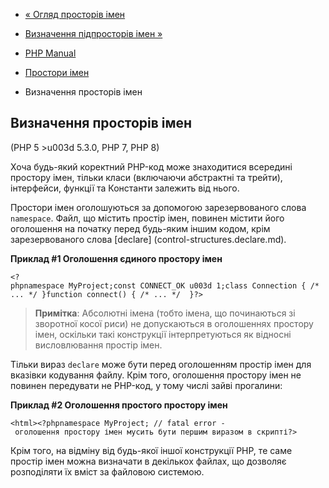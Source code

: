 - [« Огляд просторів імен](language.namespaces.rationale.md)
- [Визначення підпросторів імен »](language.namespaces.nested.md)

- [PHP Manual](index.md)
- [Простори імен](language.namespaces.md)
- Визначення просторів імен

## Визначення просторів імен

(PHP 5 \>u003d 5.3.0, PHP 7, PHP 8)

Хоча будь-який коректний PHP-код може знаходитися всередині простору імен,
тільки класи (включаючи абстрактні та трейти), інтерфейси, функції та
Константи залежить від нього.

Простори імен оголошуються за допомогою зарезервованого слова
`namespace`. Файл, що містить простір імен, повинен містити його
оголошення на початку перед будь-яким іншим кодом, крім зарезервованого
слова [declare] (control-structures.declare.md).

**Приклад #1 Оголошення єдиного простору імен**

` <?phpnamespace MyProject;const CONNECT_OK u003d 1;class Connection { /* ... */ }function connect() { /* ... */  }?> `

> **Примітка**: Абсолютні імена (тобто імена, що починаються зі зворотної
> косої риси) не допускаються в оголошеннях простору імен, оскільки
> такі конструкції інтерпретуються як відносні висловлювання
> простір імен.

Тільки вираз `declare` може бути перед оголошенням
простір імен для вказівки кодування файлу. Крім того, оголошення
простору імен не повинен передувати не PHP-код, у тому числі
зайві прогалини:

**Приклад #2 Оголошення простого простору імен**

`<html><?phpnamespace MyProject; // fatal error - оголошення простору імен мусить бути першим виразом в скрипті?> `

Крім того, на відміну від будь-якої іншої конструкції PHP, те саме
простір імен можна визначати в декількох файлах, що дозволяє
розподіляти їх вміст за файловою системою.
